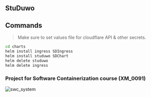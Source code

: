 ## StuDuwo

## Commands
> Make sure to set values file for cloudflare API & other secrets.
```sh
cd charts
helm install ingress SDIngress
helm install studuwo SDChart
helm delete studuwo
helm delete ingress
```

### Project for Software Containerization course (XM_0091)
![swc_system](https://github.com/ritulS/StuDuwo/assets/65593568/a88c2bfe-8289-481a-9314-cd026485d509)
